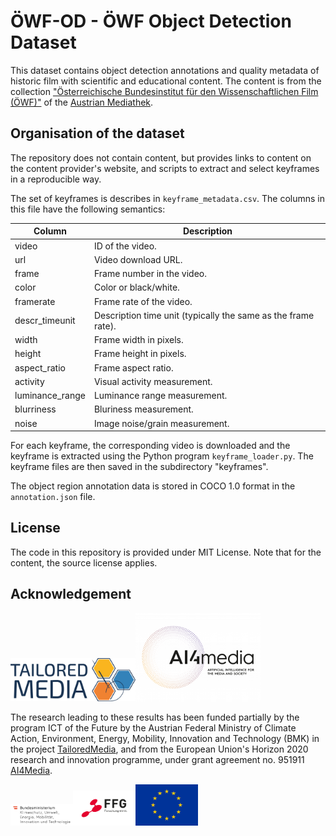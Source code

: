 # ÖWF-OD - ÖWF Object Detection Dataset

This dataset contains object detection annotations and quality metadata of historic film with scientific and educational content. The content is from the collection ["Österreichische Bundesinstitut für den Wissenschaftlichen Film (ÖWF)"](https://www.mediathek.at/wissenschaft-als-film/die-sammlung-des-oewf/) of the [Austrian Mediathek](https://www.mediathek.at).

## Organisation of the dataset

The repository does not contain content, but provides links to content on the content provider's website, and scripts to extract and select keyframes in a reproducible way.

The set of keyframes is describes in ```keyframe_metadata.csv```. The columns in this file have the following semantics:

| Column | Description |
| ----------- | ----------- |
| video | ID of the video. |
| url | Video download URL. |
| frame | Frame number in the video. | 
| color | Color or black/white. |
| framerate | Frame rate of the video. |
| descr_timeunit | Description time unit (typically the same as the frame rate). |
| width | Frame width in pixels. |
| height | Frame height in pixels. |
| aspect_ratio | Frame aspect ratio. |
| activity | Visual activity measurement. |
| luminance_range | Luminance range measurement. |
| blurriness | Bluriness measurement. |
| noise | Image noise/grain measurement. |

For each keyframe, the corresponding video is downloaded and the keyframe is extracted using the Python program ```keyframe_loader.py```. The keyframe files are then saved in the subdirectory "keyframes".

The object region annotation data is stored in COCO 1.0 format in the ```annotation.json``` file.


## License

The code in this repository is provided under MIT License. Note that for the content, the source license applies.




## Acknowledgement

<img src="img/Tailored_Media_Logo_Final.png" width="200"><img src="img/logo_ai4media-01.png" width="200">

The research leading to these results has been funded partially by the program ICT of the Future by the Austrian Federal Ministry of Climate Action, Environment, Energy, Mobility, Innovation and Technology (BMK) in the project [TailoredMedia](https://www.joanneum.at/en/digital/reference-projects/tailoredmedia), and from the European Union's Horizon 2020 research and innovation programme, under grant agreement no. 951911 [AI4Media](https://ai4media.eu). 

<img src="img/BMK_Logo_srgb.png" width="100"><img src="img/FFG_Logo_DE_RGB_1000px.png" width="100"><img src="img/normal-reproduction-low-resolution.jpg" width="100">
